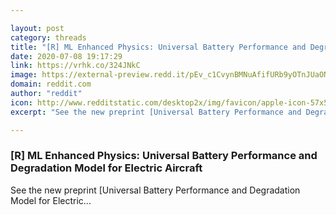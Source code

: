 ```yaml
---

layout: post
category: threads
title: "[R] ML Enhanced Physics: Universal Battery Performance and Degradation Model for Electric Aircraft"
date: 2020-07-08 19:17:29
link: https://vrhk.co/324JNkC
image: https://external-preview.redd.it/pEv_c1CvynBMNuAfifURb9yOTnJUaONJn7p6AQ9czV4.jpg?width=250&height=130.890052356&auto=webp&crop=250:130.890052356,smart&s=17828241a990030dac6b055175e9dee563ce9b83
domain: reddit.com
author: "reddit"
icon: http://www.redditstatic.com/desktop2x/img/favicon/apple-icon-57x57.png
excerpt: "See the new preprint [Universal Battery Performance and Degradation Model for Electric..."

---
```


### [R] ML Enhanced Physics: Universal Battery Performance and Degradation Model for Electric Aircraft

See the new preprint [Universal Battery Performance and Degradation Model for Electric...